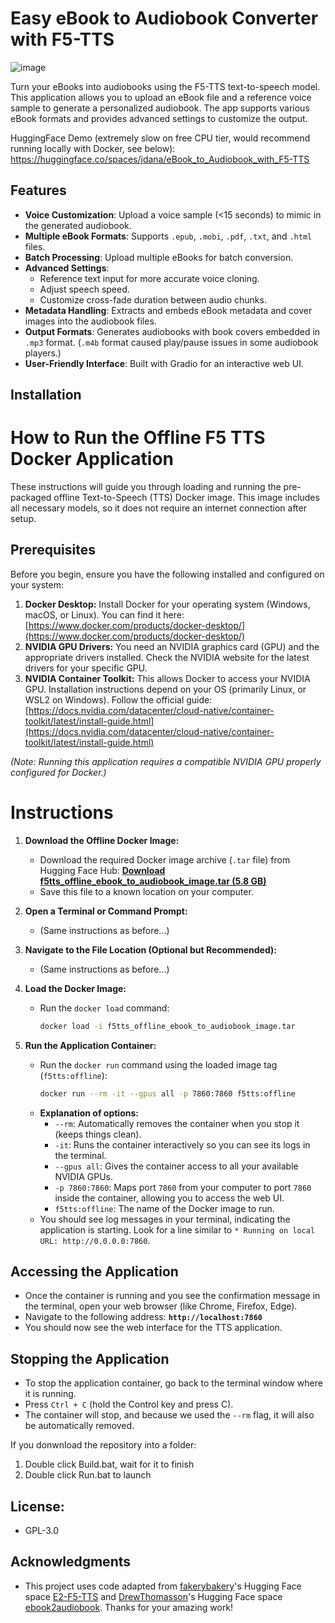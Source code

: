 # Easy eBook to Audiobook Converter with F5-TTS

![image](https://github.com/user-attachments/assets/c2f134f7-7060-4cc5-8e59-177a3d681844)


Turn your eBooks into audiobooks using the F5-TTS text-to-speech model. This application allows you to upload an eBook file and a reference voice sample to generate a personalized audiobook. The app supports various eBook formats and provides advanced settings to customize the output.

HuggingFace Demo (extremely slow on free CPU tier, would recommend running locally with Docker, see below): https://huggingface.co/spaces/jdana/eBook_to_Audiobook_with_F5-TTS

## Features

- **Voice Customization**: Upload a voice sample (<15 seconds) to mimic in the generated audiobook.
- **Multiple eBook Formats**: Supports `.epub`, `.mobi`, `.pdf`, `.txt`, and `.html` files.
- **Batch Processing**: Upload multiple eBooks for batch conversion.
- **Advanced Settings**:
  - Reference text input for more accurate voice cloning.
  - Adjust speech speed.
  - Customize cross-fade duration between audio chunks.
- **Metadata Handling**: Extracts and embeds eBook metadata and cover images into the audiobook files.
- **Output Formats**: Generates audiobooks with book covers embedded in `.mp3` format. (`.m4b` format caused play/pause issues in some audiobook players.)
- **User-Friendly Interface**: Built with Gradio for an interactive web UI.

## Installation

# How to Run the Offline F5 TTS Docker Application

These instructions will guide you through loading and running the pre-packaged offline Text-to-Speech (TTS) Docker image. This image includes all necessary models, so it does not require an internet connection after setup.

## Prerequisites

Before you begin, ensure you have the following installed and configured on your system:

1.  **Docker Desktop:** Install Docker for your operating system (Windows, macOS, or Linux). You can find it here: [https://www.docker.com/products/docker-desktop/](https://www.docker.com/products/docker-desktop/)
2.  **NVIDIA GPU Drivers:** You need an NVIDIA graphics card (GPU) and the appropriate drivers installed. Check the NVIDIA website for the latest drivers for your specific GPU.
3.  **NVIDIA Container Toolkit:** This allows Docker to access your NVIDIA GPU. Installation instructions depend on your OS (primarily Linux, or WSL2 on Windows). Follow the official guide: [https://docs.nvidia.com/datacenter/cloud-native/container-toolkit/latest/install-guide.html](https://docs.nvidia.com/datacenter/cloud-native/container-toolkit/latest/install-guide.html)

*(Note: Running this application requires a compatible NVIDIA GPU properly configured for Docker.)*

# Instructions

1.  **Download the Offline Docker Image:**
    * Download the required Docker image archive (`.tar` file) from Hugging Face Hub:
        **[Download f5tts_offline_ebook_to_audiobook_image.tar (5.8 GB)](https://huggingface.co/jdana/f5tts_offline_ebook_to_audiobook_Docker_image/resolve/main/f5tts_offline_ebook_to_audiobook_image.tar)**
    * Save this file to a known location on your computer.

2.  **Open a Terminal or Command Prompt:**
    * (Same instructions as before...)

3.  **Navigate to the File Location (Optional but Recommended):**
    * (Same instructions as before...)

4.  **Load the Docker Image:**
    * Run the `docker load` command:
        ```bash
        docker load -i f5tts_offline_ebook_to_audiobook_image.tar
        ```

5.  **Run the Application Container:**
    * Run the `docker run` command using the loaded image tag (`f5tts:offline`):
        ```bash
        docker run --rm -it --gpus all -p 7860:7860 f5tts:offline
        ```
    * **Explanation of options:**
        * `--rm`: Automatically removes the container when you stop it (keeps things clean).
        * `-it`: Runs the container interactively so you can see its logs in the terminal.
        * `--gpus all`: Gives the container access to all your available NVIDIA GPUs.
        * `-p 7860:7860`: Maps port `7860` from your computer to port `7860` inside the container, allowing you to access the web UI.
        * `f5tts:offline`: The name of the Docker image to run.
    * You should see log messages in your terminal, indicating the application is starting. Look for a line similar to `* Running on local URL: http://0.0.0.0:7860`.

## Accessing the Application

* Once the container is running and you see the confirmation message in the terminal, open your web browser (like Chrome, Firefox, Edge).
* Navigate to the following address:
    **`http://localhost:7860`**
* You should now see the web interface for the TTS application.

## Stopping the Application

* To stop the application container, go back to the terminal window where it is running.
* Press `Ctrl + C` (hold the Control key and press C).
* The container will stop, and because we used the `--rm` flag, it will also be automatically removed.



If you donwnload the repository into a folder:

1. Double click Build.bat, wait for it to finish
2. Double click Run.bat to launch


## License:
- GPL-3.0

## Acknowledgments

- This project uses code adapted from [fakerybakery](https://github.com/fakerybakery)'s Hugging Face space [E2-F5-TTS](https://huggingface.co/spaces/mrfakename/E2-F5-TTS) and [DrewThomasson](https://github.com/DrewThomasson)'s Hugging Face space [ebook2audiobook](https://huggingface.co/spaces/drewThomasson/ebook2audiobook). Thanks for your amazing work!

